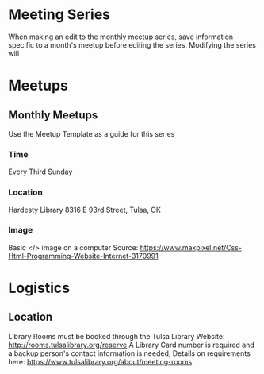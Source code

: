 # Meeting Series
When making an edit to the monthly meetup series, save information specific to a month's meetup before editing the series. Modifying the series will 

# Meetups
## Monthly Meetups
Use the Meetup Template as a guide for this series
### Time
Every Third Sunday
### Location
Hardesty Library
8316 E 93rd Street, Tulsa, OK
### Image
Basic </> image on a computer
Source:
https://www.maxpixel.net/Css-Html-Programming-Website-Internet-3170991
# Logistics
## Location
Library Rooms must be booked through the Tulsa Library Website:
http://rooms.tulsalibrary.org/reserve
A Library Card number is required and a backup person's contact information is needed, Details on requirements here:
https://www.tulsalibrary.org/about/meeting-rooms


